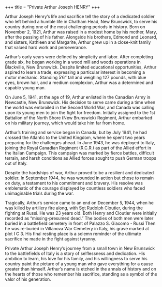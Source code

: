 +++
title = "Private Arthur Joseph HENRY"
+++


Arthur Joseph Henry’s life and sacrifice tell the story of a dedicated soldier who left behind a humble life in Chatham Head, New Brunswick, to serve his country during one of the most challenging periods in history. 
Born on November 2, 1921, Arthur was raised in a modest home by his mother, Mary, after the passing of his father. Alongside his brothers, Edmond and Leonard, and sisters, Kathleen and Margarite, Arthur grew up in a close-knit family that valued hard work and perseverance.

Arthur’s early years were defined by simplicity and labor. After completing grade six, he began working in a wood mill and woods operations in Blackville, New Brunswick. Despite limited educational opportunities, Arthur aspired to learn a trade, expressing a particular interest in becoming a motor mechanic. Standing 5’6” tall and weighing 127 pounds, with blue eyes, brown hair, and a medium complexion, Arthur was a determined and capable young man.

On June 5, 1941, at the age of 19, Arthur enlisted in the Canadian Army in Newcastle, New Brunswick. His decision to serve came during a time when the world was embroiled in the Second World War, and Canada was calling upon its young men to join the fight for freedom. Initially assigned to the 1st Battalion of the North Shore (New Brunswick) Regiment, Arthur embarked on his military journey, which would take him far from home.

Arthur’s training and service began in Canada, but by July 1941, he had crossed the Atlantic to the United Kingdom, where he spent two years preparing for the challenges ahead. 
In June 1943, he was deployed to Italy, joining the Royal Canadian Regiment (R.C.R.) as part of the Allied effort in the Italian Campaign. This campaign was marked by fierce battles, difficult terrain, and harsh conditions as Allied forces sought to push German troops out of Italy.

Despite the hardships of war, Arthur proved to be a resilient and dedicated soldier. In September 1944, he was wounded in action but chose to remain on duty, a testament to his commitment and bravery. His resolve was emblematic of the courage displayed by countless soldiers who faced unimaginable trials during the war.

Tragically, Arthur’s service came to an end on December 5, 1944, when he was killed by artillery fire along, with Sgt Rudolph Cloutier, during the fighting at Russi.
He was 23 years old. 
Both Henry and Cloutier were initially recorded as “missing-presumed dead.”
The bodies of both men were later buried in a battlefield cemetery in front of Palazzo S. Giacomo - Russi
Then he was re-buried in Villanova War Cemetery in Italy, his grave marked at plot I C 3. His final resting place is a solemn reminder of the ultimate sacrifice he made in the fight against tyranny.

Private Arthur Joseph Henry’s journey from a small town in New Brunswick to the battlefields of Italy is a story of selflessness and dedication. His ambition to learn, his love for his family, and his willingness to serve his country paint the picture of a young man who gave everything for a cause greater than himself. 
Arthur’s name is etched in the annals of history and on the hearts of those who remember his sacrifice, standing as a symbol of the valor of his generation.
